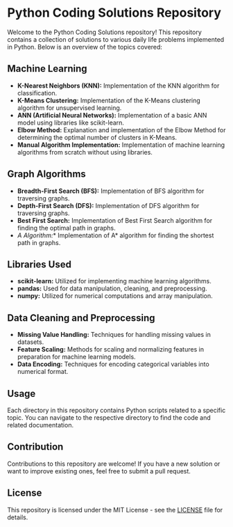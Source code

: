 # Python Coding Solutions Repository

Welcome to the Python Coding Solutions repository! This repository contains a collection of solutions to various daily life problems implemented in Python. Below is an overview of the topics covered:

## Machine Learning
- **K-Nearest Neighbors (KNN):** Implementation of the KNN algorithm for classification.
- **K-Means Clustering:** Implementation of the K-Means clustering algorithm for unsupervised learning.
- **ANN (Artificial Neural Networks):** Implementation of a basic ANN model using libraries like scikit-learn.
- **Elbow Method:** Explanation and implementation of the Elbow Method for determining the optimal number of clusters in K-Means.
- **Manual Algorithm Implementation:** Implementation of machine learning algorithms from scratch without using libraries.

## Graph Algorithms
- **Breadth-First Search (BFS):** Implementation of BFS algorithm for traversing graphs.
- **Depth-First Search (DFS):** Implementation of DFS algorithm for traversing graphs.
- **Best First Search:** Implementation of Best First Search algorithm for finding the optimal path in graphs.
- **A* Algorithm:** Implementation of A* algorithm for finding the shortest path in graphs.

## Libraries Used
- **scikit-learn:** Utilized for implementing machine learning algorithms.
- **pandas:** Used for data manipulation, cleaning, and preprocessing.
- **numpy:** Utilized for numerical computations and array manipulation.

## Data Cleaning and Preprocessing
- **Missing Value Handling:** Techniques for handling missing values in datasets.
- **Feature Scaling:** Methods for scaling and normalizing features in preparation for machine learning models.
- **Data Encoding:** Techniques for encoding categorical variables into numerical format.

## Usage
Each directory in this repository contains Python scripts related to a specific topic. You can navigate to the respective directory to find the code and related documentation.

## Contribution
Contributions to this repository are welcome! If you have a new solution or want to improve existing ones, feel free to submit a pull request.

## License
This repository is licensed under the MIT License - see the [LICENSE](LICENSE) file for details.
